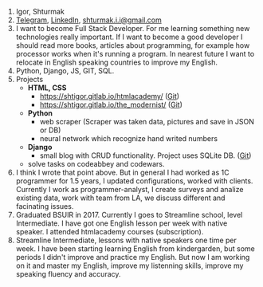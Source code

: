 1. Igor, Shturmak
2. [Telegram](https://t.me/ishturmak), [LinkedIn](https://www.linkedin.com/in/igor-shturmak-074138153/), shturmak.i.i@gmail.com
3. I want to become Full Stack Developer. For me learning something new technologies really important. If I want to become a good developer I should read more books, articles about programming, for example how processor works when it's running a program. In nearest future I want to relocate in English speaking countries to improve my English.
4. Python, Django, JS, GIT, SQL.
5. Projects
	* **HTML, CSS**
		* https://shtigor.gitlab.io/htmlacademy/ ([Git](https://gitlab.com/shtigor/htmlacademy))
		* https://shtigor.gitlab.io/the_modernist/ ([Git](https://gitlab.com/shtigor/the_modernist))
	* **Python**
		* web scraper (Scraper was taken data, pictures and save in JSON or DB)
		* neural network which recognize hand writed numbers
	* **Django**
		* small blog with CRUD functionality. Project uses SQLite DB. ([Git](https://gitlab.com/shtigor/newspaper))
	* solve tasks on codeabbey and codewars.
6. I think I wrote that point above. But in general I had worked as 1C programmer for 1.5 years, I updated configurations, worked with clients. Currently I work as programmer-analyst, I create surveys and analize existing data, work with team from LA, we discuss different and facinating issues.
7. Graduated BSUIR in 2017. Currently I goes to Streamline school, level Intermediate. I have got one English lesson per week with native speaker. I attended htmlacademy courses (subscription).
8. Streamline Intermediate, lessons with native speakers one time per week. I have been starting learning English from kindergarden, but some periods I didn't improve and practice my English. But now I am working on it and master my English, improve my listenning skills, improve my speaking fluency and accuracy. 